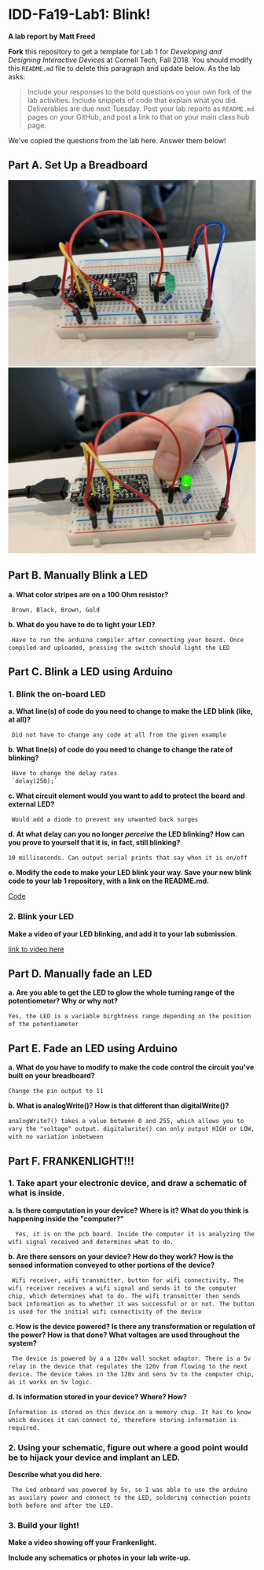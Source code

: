 # IDD-Fa19-Lab1: Blink!

**A lab report by Matt Freed**

**Fork** this repository to get a template for Lab 1 for *Developing and Designing Interactive Devices* at Cornell Tech, Fall 2018. You should modify this `README.md` file to delete this paragraph and update below. As the lab asks:

> Include your responses to the bold questions on your own fork of the lab activities. Include snippets of code that explain what you did. Deliverables are due next Tuesday. Post your lab reports as `README.md` pages on your GitHub, and post a link to that on your main class hub page.

We've copied the questions from the lab here. Answer them below!

## Part A. Set Up a Breadboard

![Image of BreadBoard](https://github.com/mattfreed/IDD-Fa18-Lab1/blob/master/Images/BoardNoBlink.jpg)
![Image of BreadBoard Light On](https://github.com/mattfreed/IDD-Fa18-Lab1/blob/master/Images/BoardBlink.jpg)

## Part B. Manually Blink a LED

**a. What color stripes are on a 100 Ohm resistor?**

     Brown, Black, Brown, Gold
     
**b. What do you have to do to light your LED?**

     Have to run the arduino compiler after connecting your board. Once compiled and uploaded, pressing the switch should light the LED


## Part C. Blink a LED using Arduino

### 1. Blink the on-board LED

**a. What line(s) of code do you need to change to make the LED blink (like, at all)?**

     Did not have to change any code at all from the given example

**b. What line(s) of code do you need to change to change the rate of blinking?**

     Have to change the delay rates
     `delay(250);`
     
**c. What circuit element would you want to add to protect the board and external LED?**

     Would add a diode to prevent any unwanted back surges
     
**d. At what delay can you no longer *perceive* the LED blinking? How can you prove to yourself that it is, in fact, still blinking?**
    
    10 milliseconds. Can output serial prints that say when it is on/off
     
**e. Modify the code to make your LED blink your way. Save your new blink code to your lab 1 repository, with a link on the README.md.**
    
   [Code](https://github.com/mattfreed/IDD-Fa18-Lab1/blob/master/Lab1-blink-onboard.ino)

### 2. Blink your LED

**Make a video of your LED blinking, and add it to your lab submission.**

   [link to video here](https://youtu.be/LJWWnNuRVoE)


## Part D. Manually fade an LED

**a. Are you able to get the LED to glow the whole turning range of the potentiometer? Why or why not?**
    
    Yes, the LED is a variable birghtness range depending on the position of the potentiameter

## Part E. Fade an LED using Arduino

**a. What do you have to modify to make the code control the circuit you've built on your breadboard?**
    
    Change the pin output to 11

**b. What is analogWrite()? How is that different than digitalWrite()?**
    
    analogWrite?() takes a value between 0 and 255, which allows you to vary the "voltage" output. digitalwrite() can only output HIGH or LOW, with no variation inbetween


## Part F. FRANKENLIGHT!!!

### 1. Take apart your electronic device, and draw a schematic of what is inside. 

**a. Is there computation in your device? Where is it? What do you think is happening inside the "computer?"**
  
      Yes, it is on the pcb board. Inside the computer it is analyzing the wifi signal received and determines what to do.
   
**b. Are there sensors on your device? How do they work? How is the sensed information conveyed to other portions of the device?**
 
     Wifi receiver, wifi transmitter, button for wifi connectivity. The wifi receiver receives a wifi signal and sends it to the computer chip, which determines what to do. The wifi transmitter then sends back information as to whether it was successful or or not. The button is used for the initial wifi connectivity of the device
  
**c. How is the device powered? Is there any transformation or regulation of the power? How is that done? What voltages are used throughout the system?**

     The device is powered by a a 120v wall socket adaptor. There is a 5v relay in the device that regulates the 120v from flowing to the next device. The device takes in the 120v and sens 5v to the computer chip, as it works on 5v logic.

**d. Is information stored in your device? Where? How?**
    
    Information is stored on this device on a memory chip. It has to know which devices it can connect to, therefore storing information is required.
### 2. Using your schematic, figure out where a good point would be to hijack your device and implant an LED.

**Describe what you did here.**
  
     The Led onboard was powered by 5v, so I was able to use the arduino as auxilary power and connect to the LED, soldering connection points both before and after the LED.
### 3. Build your light!

**Make a video showing off your Frankenlight.**

**Include any schematics or photos in your lab write-up.**
